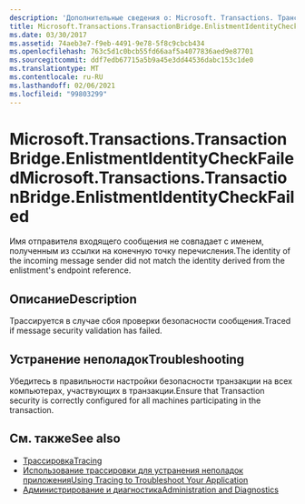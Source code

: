 ```yaml
---
description: 'Дополнительные сведения о: Microsoft. Transactions. Трансактионбридже. Енлистментидентитичеккфаилед'
title: Microsoft.Transactions.TransactionBridge.EnlistmentIdentityCheckFailed
ms.date: 03/30/2017
ms.assetid: 74aeb3e7-f9eb-4491-9e78-5f8c9cbcb434
ms.openlocfilehash: 763c5d1c0bcb55fd66aaf5a4077836aed9e87701
ms.sourcegitcommit: ddf7edb67715a5b9a45e3dd44536dabc153c1de0
ms.translationtype: MT
ms.contentlocale: ru-RU
ms.lasthandoff: 02/06/2021
ms.locfileid: "99803299"
---
```

# <a name="microsofttransactionstransactionbridgeenlistmentidentitycheckfailed"></a><span data-ttu-id="ffa3d-103">Microsoft.Transactions.TransactionBridge.EnlistmentIdentityCheckFailed</span><span class="sxs-lookup"><span data-stu-id="ffa3d-103">Microsoft.Transactions.TransactionBridge.EnlistmentIdentityCheckFailed</span></span>

<span data-ttu-id="ffa3d-104">Имя отправителя входящего сообщения не совпадает с именем, полученным из ссылки на конечную точку перечисления.</span><span class="sxs-lookup"><span data-stu-id="ffa3d-104">The identity of the incoming message sender did not match the identity derived from the enlistment's endpoint reference.</span></span>  
  
## <a name="description"></a><span data-ttu-id="ffa3d-105">Описание</span><span class="sxs-lookup"><span data-stu-id="ffa3d-105">Description</span></span>  

 <span data-ttu-id="ffa3d-106">Трассируется в случае сбоя проверки безопасности сообщения.</span><span class="sxs-lookup"><span data-stu-id="ffa3d-106">Traced if message security validation has failed.</span></span>  
  
## <a name="troubleshooting"></a><span data-ttu-id="ffa3d-107">Устранение неполадок</span><span class="sxs-lookup"><span data-stu-id="ffa3d-107">Troubleshooting</span></span>  

 <span data-ttu-id="ffa3d-108">Убедитесь в правильности настройки безопасности транзакции на всех компьютерах, участвующих в транзакции.</span><span class="sxs-lookup"><span data-stu-id="ffa3d-108">Ensure that Transaction security is correctly configured for all machines participating in the transaction.</span></span>  
  
## <a name="see-also"></a><span data-ttu-id="ffa3d-109">См. также</span><span class="sxs-lookup"><span data-stu-id="ffa3d-109">See also</span></span>

- [<span data-ttu-id="ffa3d-110">Трассировка</span><span class="sxs-lookup"><span data-stu-id="ffa3d-110">Tracing</span></span>](index.md)
- [<span data-ttu-id="ffa3d-111">Использование трассировки для устранения неполадок приложения</span><span class="sxs-lookup"><span data-stu-id="ffa3d-111">Using Tracing to Troubleshoot Your Application</span></span>](using-tracing-to-troubleshoot-your-application.md)
- [<span data-ttu-id="ffa3d-112">Администрирование и диагностика</span><span class="sxs-lookup"><span data-stu-id="ffa3d-112">Administration and Diagnostics</span></span>](../index.md)

